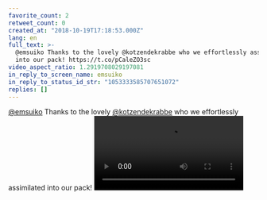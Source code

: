 ```yaml
---
favorite_count: 2
retweet_count: 0
created_at: "2018-10-19T17:18:53.000Z"
lang: en
full_text: >-
  @emsuiko Thanks to the lovely @kotzendekrabbe who we effortlessly assimilated
  into our pack! https://t.co/pCaleZO3sc
video_aspect_ratio: 1.2919708029197081
in_reply_to_screen_name: emsuiko
in_reply_to_status_id_str: "1053333585707651072"
replies: []
---
```


[@emsuiko](https://twitter.com/emsuiko) Thanks to the lovely
[@kotzendekrabbe](https://twitter.com/kotzendekrabbe) who we effortlessly
assimilated into our pack!
![Embedded Video](https://twitter-media-coderbyheart.s3.eu-north-1.amazonaws.com/1053334685231861761-Dp4yTr1WsAA5BQn.mp4)
